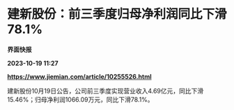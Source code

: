 # 建新股份：前三季度归母净利润同比下滑78.1%
**界面快报**

**2023-10-19 11:27**

**https://www.jiemian.com/article/10255526.html**

建新股份10月19日公告，公司前三季度实现营业收入4.69亿元，同比下滑15.46%；归母净利润1066.09万元，同比下滑78.1%。